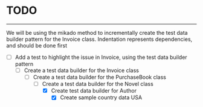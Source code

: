 # TODO
------

We will be using the mikado method to incrementally create the test data builder pattern for the Invoice class.
Indentation represents dependencies, and should be done first

- [ ] Add a test to highlight the issue in Invoice, using the test data builder pattern
  - [ ] Create a test data builder for the Invoice class
    - [ ] Create a test data builder for the PurchaseBook class
      - [ ] Create a test data builder for the Novel class
        - [x] Create test data builder for Author
          - [x] Create sample country data USA

